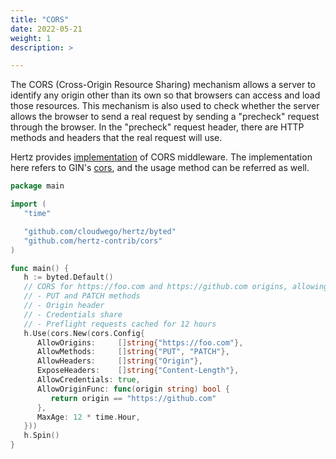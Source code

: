 ```yaml
---
title: "CORS"
date: 2022-05-21
weight: 1
description: >

---
```


The CORS (Cross-Origin Resource Sharing) mechanism allows a server to identify any origin other than its own so that browsers can access and load those resources.
This mechanism is also used to check whether the server allows the browser to send a real request by sending a "precheck" request through the browser.
In the "precheck" request header, there are HTTP methods and headers that the real request will use.

Hertz provides [implementation](https://github.com/hertz-contrib/cors) of CORS middleware. The implementation here refers to GIN's [cors](https://github.com/gin-contrib/cors), and the usage method can be referred as well.

```go
package main

import (
   "time"

   "github.com/cloudwego/hertz/byted"
   "github.com/hertz-contrib/cors"
)

func main() {
   h := byted.Default()
   // CORS for https://foo.com and https://github.com origins, allowing:
   // - PUT and PATCH methods
   // - Origin header
   // - Credentials share
   // - Preflight requests cached for 12 hours
   h.Use(cors.New(cors.Config{
      AllowOrigins:     []string{"https://foo.com"},
      AllowMethods:     []string{"PUT", "PATCH"},
      AllowHeaders:     []string{"Origin"},
      ExposeHeaders:    []string{"Content-Length"},
      AllowCredentials: true,
      AllowOriginFunc: func(origin string) bool {
         return origin == "https://github.com"
      },
      MaxAge: 12 * time.Hour,
   }))
   h.Spin()
}
```
